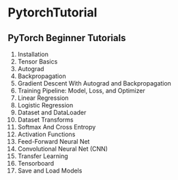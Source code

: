 # PytorchTutorial
PyTorch Beginner Tutorials
------
1. Installation
2. Tensor Basics
3. Autograd
4. Backpropagation
5. Gradient Descent With Autograd and Backpropagation
6. Training Pipeline: Model, Loss, and Optimizer
7. Linear Regression
8. Logistic Regression
9. Dataset and DataLoader
10. Dataset Transforms
11. Softmax And Cross Entropy
12. Activation Functions
13. Feed-Forward Neural Net
14. Convolutional Neural Net (CNN)
15. Transfer Learning
16. Tensorboard
17. Save and Load Models
